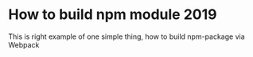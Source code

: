 # How to build npm module 2019
This is right example of one simple thing, how to build npm-package via Webpack
